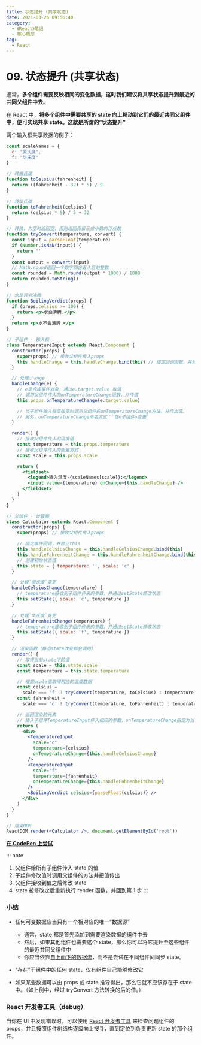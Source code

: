 ```yaml
---
title: 状态提升 (共享状态)
date: 2021-03-26 09:56:40
category:
  - 《React》笔记
  - 核心概念
tag:
  - React
---
```


# 09. 状态提升 (共享状态)

通常，**多个组件需要反映相同的变化数据，这时我们建议将共享状态提升到最近的共同父组件中去**。

在 React 中，**将多个组件中需要共享的 state 向上移动到它们的最近共同父组件中，便可实现共享 state。这就是所谓的“状态提升”**

两个输入框共享数据的例子：

```jsx
const scaleNames = {
  c: '摄氏度',
  f: '华氏度'
}

// 转摄氏度
function toCelsius(fahrenheit) {
  return ((fahrenheit - 32) * 5) / 9
}

// 转华氏度
function toFahrenheit(celsius) {
  return (celsius * 9) / 5 + 32
}

// 转换，为空时返回空，否则返回保留三位小数的浮点数
function tryConvert(temperature, convert) {
  const input = parseFloat(temperature)
  if (Number.isNaN(input)) {
    return ''
  }
  const output = convert(input)
  // Math.round返回一个数字四舍五入后的整数
  const rounded = Math.round(output * 1000) / 1000
  return rounded.toString()
}

// 水是否会沸腾
function BoilingVerdict(props) {
  if (props.celsius >= 100) {
    return <p>水会沸腾.</p>
  }
  return <p>水不会沸腾.</p>
}

// 子组件 - 输入框
class TemperatureInput extends React.Component {
  constructor(props) {
    super(props) // 接收父组件传入props
    this.handleChange = this.handleChange.bind(this) // 绑定回调函数，并修正this
  }

  // 处理change
  handleChange(e) {
    // e是合成事件对象，通过e.target.value 取值
    // 调用父组件传入的onTemperatureChange函数，并传值
    this.props.onTemperatureChange(e.target.value)

    // 当子组件输入框值改变时调用父组件的onTemperatureChange方法，并传出值。
    // 另外，onTemperatureChange命名方式：`在<子组件>变更`
  }

  render() {
    // 接收父组件传入的温度值
    const temperature = this.props.temperature
    // 接收父组件传入的衡量方式
    const scale = this.props.scale

    return (
      <fieldset>
        <legend>输入温度-{scaleNames[scale]}:</legend>
        <input value={temperature} onChange={this.handleChange} />
      </fieldset>
    )
  }
}

// 父组件 - 计算器
class Calculator extends React.Component {
  constructor(props) {
    super(props) // 接收父组件传入props

    // 绑定事件回调，并修正this
    this.handleCelsiusChange = this.handleCelsiusChange.bind(this)
    this.handleFahrenheitChange = this.handleFahrenheitChange.bind(this)
    // 创建初始状态值
    this.state = { temperature: '', scale: 'c' }
  }

  // 处理`摄氏度`变更
  handleCelsiusChange(temperature) {
    // temperature接收到子组件传来的参数，并通过setState修改状态
    this.setState({ scale: 'c', temperature })
  }

  // 处理`华氏度`变更
  handleFahrenheitChange(temperature) {
    // temperature接收到子组件传来的参数，并通过setState修改状态
    this.setState({ scale: 'f', temperature })
  }

  // 渲染函数（每当state改变都会调用）
  render() {
    // 取得当前state下的值
    const scale = this.state.scale
    const temperature = this.state.temperature

    // 根据scale值取得相应的温度数据
    const celsius =
      scale === 'f' ? tryConvert(temperature, toCelsius) : temperature
    const fahrenheit =
      scale === 'c' ? tryConvert(temperature, toFahrenheit) : temperature

    // 返回渲染的元素
    // 插入子组件TemperatureInput传入相应的参数，onTemperatureChange指定为当前组件的回调函数
    return (
      <div>
        <TemperatureInput
          scale="c"
          temperature={celsius}
          onTemperatureChange={this.handleCelsiusChange}
        />
        <TemperatureInput
          scale="f"
          temperature={fahrenheit}
          onTemperatureChange={this.handleFahrenheitChange}
        />
        <BoilingVerdict celsius={parseFloat(celsius)} />
      </div>
    )
  }
}

// 渲染DOM
ReactDOM.render(<Calculator />, document.getElementById('root'))
```

[**在 CodePen 上尝试**](https://codepen.io/gaearon/pen/WZpxpz?editors=0010)

::: note

1. 父组件给所有子组件传入 state 的值
2. 子组件修改值时调用父组件的方法并把值传出
3. 父组件接收到值之后修改 state
4. state 被修改之后重新执行 render 函数，并回到第 1 步
   :::

### 小结

- 任何可变数据应当只有一个相对应的唯一“数据源”
  - 通常，state 都是首先添加到需要渲染数据的组件中去
  - 然后，如果其他组件也需要这个 state，那么你可以将它提升至这些组件的最近共同父组件中
  - 你应当依靠[自上而下的数据流](https://zh-hans.reactjs.org/docs/state-and-lifecycle.html#the-data-flows-down)，而不是尝试在不同组件间同步 state。
- “存在”于组件中的任何 state，仅有组件自己能够修改它

- 如果某些数据可以由 props 或 state 推导得出，那么它就不应该存在于 state 中。（如上例中，经过 tryConvert 方法转换的后的值。）

### React 开发者工具（debug）

当你在 UI 中发现错误时，可以使用 [React 开发者工具](https://github.com/facebook/react/tree/master/packages/react-devtools) 来检查问题组件的 props，并且按照组件树结构逐级向上搜寻，直到定位到负责更新 state 的那个组件。
